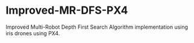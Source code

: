 # Improved-MR-DFS-PX4
Improved Multi-Robot Depth First Search Algorithm implementation using iris drones using PX4.
